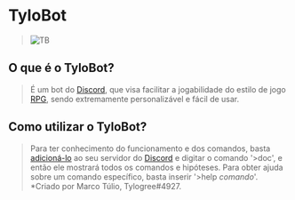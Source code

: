 # TyloBot
>![TB](https://cdn.discordapp.com/avatars/947121330900316211/f25a6fe1b2167588554d9b94250dfcfa.png?size=1024)

## O que é o TyloBot?
>É um bot do [Discord](https://discord.com/), que visa facilitar a jogabilidade do estilo de jogo [RPG](https://pt.wikipedia.org/wiki/Role-playing_game), sendo extremamente personalizável e fácil de usar.

## Como utilizar o TyloBot?
>Para ter conhecimento do funcionamento e dos comandos, basta [adicioná-lo](https://discord.com/api/oauth2/authorize?client_id=947121330900316211&permissions=8&scope=bot) ao seu servidor do [Discord](https://discord.com/) e digitar o comando '>doc', e então ele mostrará todos os comandos e hipóteses.
>Para obter ajuda sobre um comando específico, basta inserir '>help *comando*'.
>*Criado por Marco Túlio, Tylogree#4927.

